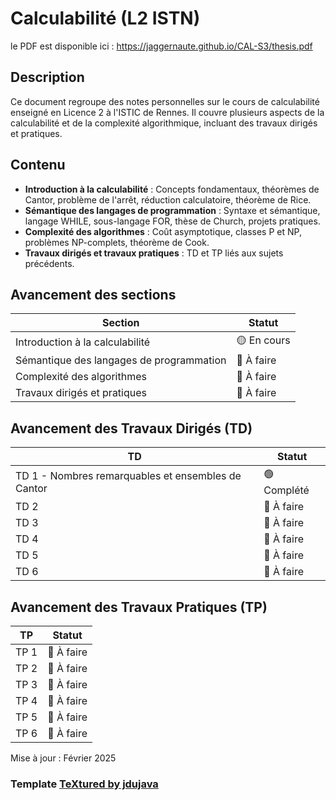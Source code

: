 # Calculabilité (L2 ISTN)

le PDF est disponible ici :
https://jaggernaute.github.io/CAL-S3/thesis.pdf

## Description
Ce document regroupe des notes personnelles sur le cours de calculabilité enseigné en Licence 2 à l'ISTIC de Rennes. Il couvre plusieurs aspects de la calculabilité et de la complexité algorithmique, incluant des travaux dirigés et pratiques.

## Contenu
- **Introduction à la calculabilité** : Concepts fondamentaux, théorèmes de Cantor, problème de l'arrêt, réduction calculatoire, théorème de Rice.
- **Sémantique des langages de programmation** : Syntaxe et sémantique, langage WHILE, sous-langage FOR, thèse de Church, projets pratiques.
- **Complexité des algorithmes** : Coût asymptotique, classes P et NP, problèmes NP-complets, théorème de Cook.
- **Travaux dirigés et travaux pratiques** : TD et TP liés aux sujets précédents.

## Avancement des sections
| Section | Statut |
|---------|--------|
| Introduction à la calculabilité | 🟡 En cours |
| Sémantique des langages de programmation | 🔴 À faire |
| Complexité des algorithmes | 🔴 À faire |
| Travaux dirigés et pratiques | 🔴 À faire |

## Avancement des Travaux Dirigés (TD)
| TD | Statut |
|----|--------|
| TD 1 - Nombres remarquables et ensembles de Cantor | 🟢 Complété |
| TD 2 | 🔴 À faire |
| TD 3 | 🔴 À faire |
| TD 4 | 🔴 À faire |
| TD 5 | 🔴 À faire |
| TD 6 | 🔴 À faire |

## Avancement des Travaux Pratiques (TP)
| TP | Statut |
|----|--------|
| TP 1 | 🔴 À faire |
| TP 2 | 🔴 À faire |
| TP 3 | 🔴 À faire |
| TP 4 | 🔴 À faire |
| TP 5 | 🔴 À faire |
| TP 6 | 🔴 À faire |

Mise à jour : Février 2025

### Template [TeXtured by jdujava](https://github.com/jdujava/TeXtured)

